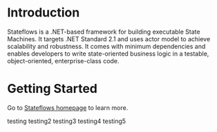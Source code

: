 # Introduction 
Stateflows is a .NET-based framework for building executable State Machines. It targets .NET Standard 2.1 and uses actor model to achieve scalability and robustness. It comes with minimum dependencies and enables developers to write state-oriented business logic in a testable, object-oriented, enterprise-class code.

# Getting Started
Go to [Stateflows homepage](https://www.stateflows.net) to learn more.

testing
testing2
testing3
testing4
testing5